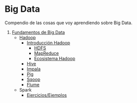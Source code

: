 # Big Data

Compendio de las cosas que voy aprendiendo sobre Big Data.

1. [Fundamentos de Big Data](fundamentos-big-data/)
   - [Hadoop](fundamentos-big-data/hadoop/)
     - [Introducción Hadoop](fundamentos-big-data/hadoop/README.md)
       - [HDFS](fundamentos-big-data/hadoop/README.md#hdfs)
       - [MapReduce](fundamentos-big-data/hadoop/README.md#mapreduce)
       - [Ecosistema Hadoop](fundamentos-big-data/hadoop/README.md#ecosistema-hadoop)
     - [Hive](fundamentos-big-data/hadoop/hive/README.md)
     - [Impala](fundamentos-big-data/hadoop/impala/README.md)
     - [Pig](fundamentos-big-data/hadoop/pig/README.md)
     - [Sqoop](fundamentos-big-data/hadoop/sqoop/README.md)
     - [Flume](fundamentos-big-data/hadoop/flume/README.md)
   - Spark
     - [Ejercicios/Ejemplos](spark/../fundamentos-big-data/spark/ejemplos/README.md)
  